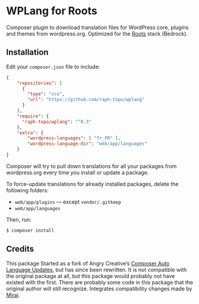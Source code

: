# WPLang for Roots

Composer plugin to download translation files for WordPress core, plugins and themes from wordpress.org.
Optimized for the [Roots](https://roots.io/) stack (Bedrock).

## Installation

Edit your `composer.json` file to include:
```json
{
    "repositories": [
      {
        "type": "vcs",
        "url": "https://github.com/raph-topo/wplang"
      }
    ],
    "require": {
      "raph-topo/wplang": "^0.3"
    },
    "extra": {
        "wordpress-languages": [ "fr_FR" ],
        "wordpress-language-dir": "web/app/languages"
    }
}
```

Composer will try to pull down translations for all your packages from wordpress.org every time you install or update a package.

To force-update translations for already installed packages, delete the following folders:
- `web/app/plugins` — except `vendor/.gitkeep`
- `web/app/languages`

Then, run:
```bash
$ composer install
```

## Credits

This package Started as a fork of Angry Creative’s [Composer Auto Language Updates](https://github.com/Angrycreative/composer-plugin-language-update), but has since been rewritten. It is not compatible with the original package at all, but this package would probably not have existed with the first. There are probably some code in this package that the original author will still recognize. Integrates compatibility changes made by [Mirai](https://github.com/mirai-wordpress/wplang).
